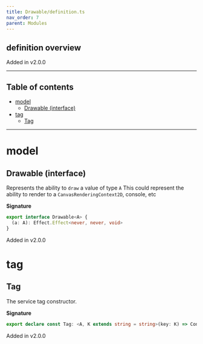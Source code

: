 ```yaml
---
title: Drawable/definition.ts
nav_order: 7
parent: Modules
---
```


## definition overview

Added in v2.0.0

---

<h2 class="text-delta">Table of contents</h2>

- [model](#model)
  - [Drawable (interface)](#drawable-interface)
- [tag](#tag)
  - [Tag](#tag)

---

# model

## Drawable (interface)

Represents the ability to `draw` a value of type `A`
This could represent the ability to render to
a `CanvasRenderingContext2D`, console, etc

**Signature**

```ts
export interface Drawable<A> {
  (a: A): Effect.Effect<never, never, void>
}
```

Added in v2.0.0

# tag

## Tag

The service tag constructor.

**Signature**

```ts
export declare const Tag: <A, K extends string = string>(key: K) => Context.Tag<Drawable<A>, Drawable<A>>
```

Added in v2.0.0

